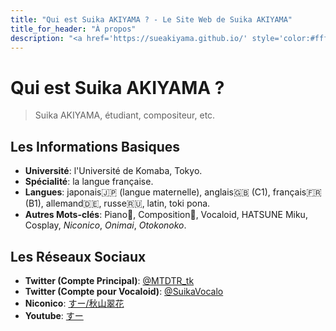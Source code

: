 ```yaml
---
title: "Qui est Suika AKIYAMA ? - Le Site Web de Suika AKIYAMA"
title_for_header: "À propos"
description: "<a href='https://sueakiyama.github.io/' style='color:#ffffff'><u>Le Site Web de Suika Akiyama</u></a>"
---
```


# Qui est Suika AKIYAMA ?

> Suika AKIYAMA, étudiant, compositeur, etc.

## Les Informations Basiques
- **Université**: l'Université de Komaba, Tokyo.
- **Spécialité**: la langue française.
- **Langues**: japonais🇯🇵 (langue maternelle), anglais🇬🇧 (C1), français🇫🇷 (B1), allemand🇩🇪, russe🇷🇺, latin, toki pona.
- **Autres Mots-clés**: Piano🎹, Composition🎼, Vocaloid, HATSUNE Miku, Cosplay, *Niconico*, *Onimai*, *Otokonoko*.

## Les Réseaux Sociaux
- **Twitter (Compte Principal)**: [@MTDTR_tk](https://twitter.com/MTDTR_tk)
- **Twitter (Compte pour Vocaloid)**: [@SuikaVocalo](https://twitter.com/SuikaVocalo)
- **Niconico**: [すー/秋山翠花](https://www.nicovideo.jp/user/97810681/video)
- **Youtube**: [すー](https://www.youtube.com/@user-uu7me5ub9d)
